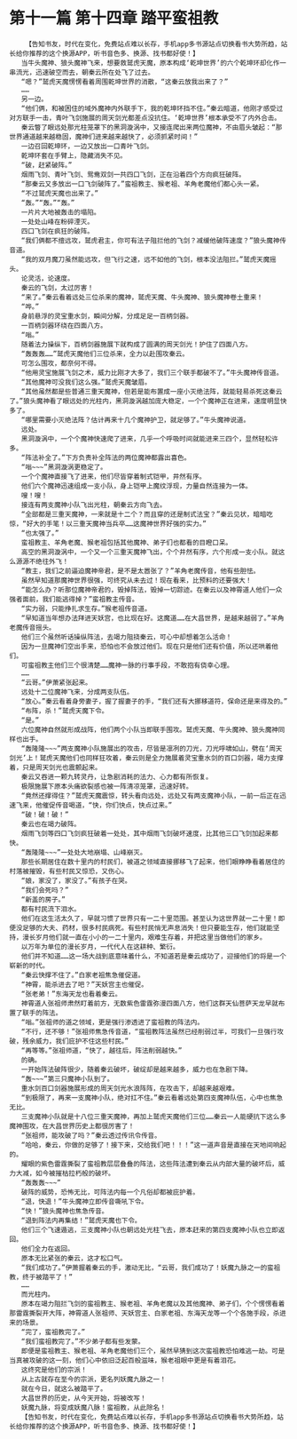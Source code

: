 # 第十一篇 第十四章 踏平蛮祖教
        【告知书友，时代在变化，免费站点难以长存，手机app多书源站点切换看书大势所趋，站长给你推荐的这个换源APP，听书音色多、换源、找书都好使！】
       当牛头魔神、狼头魔神飞来，想要救鹫虎天魔，原本构成‘乾坤世界’的六个乾坤环却化作一串流光，迅速破空而去，朝秦云所在处飞了过去。
       “嗯？”鹫虎天魔愣愣看着周围乾坤世界的消散，“这秦云放我出来了？”
       ……
       另一边。
       “他们俩，和被困住的域外魔神内外联手下，我的乾坤环挡不住。”秦云暗道，他刚才感受过对方联手一击，青叶飞剑施展的周天剑光都差点没抗住。‘乾坤世界’根本承受不了内外合击。
       秦云瞥了眼远处那光柱笼罩下的黑洞漩涡中，又接连爬出来两位魔神，不由眉头皱起：“那世界通道越来越稳固，魔神们进来越来越快了，必须抓紧时间！”
       一边召回乾坤环，一边又放出一口青叶飞剑。
       乾坤环套在手臂上，隐藏消失不见。
       “破，赶紧破阵。”
       烟雨飞剑、青叶飞剑、鸳鸯双剑一共四口飞剑，正在沿着四个方向疯狂破阵。
       “那秦云又多放出一口飞剑破阵了。”蛮祖教主、猴老祖、羊角老魔他们都心头一紧。
       “不过鹫虎天魔也出来了。”
       “轰。”“轰。”“轰。”
       一片片大地被轰击的塌陷。
       一处处山峰在粉碎湮灭。
       四口飞剑在疯狂的破阵。
       “我们俩都不擅远攻，鹫虎君主，你可有法子阻拦他的飞剑？减缓他破阵速度？”狼头魔神传音道。
       “我的双月魔刀虽然能远攻，但飞行之速，远不如他的飞剑，根本没法阻拦。”鹫虎天魔摇头。
       论灵活，论速度。
       秦云的飞剑，太过厉害！
       “来了。”秦云看着远处三位杀来的魔神，鹫虎天魔、牛头魔神、狼头魔神卷土重来！
       “哗。”
       身前悬浮的灵宝重水剑，瞬间分解，分成足足一百柄剑器。
       一百柄剑器环绕在四面八方。
       “嗡。”
       随着法力操纵下，百柄剑器施展下就构成了圆满的周天剑光！护住了四面八方。
       “轰轰轰……”鹫虎天魔他们三位杀来，全力以赴围攻秦云。
       可怎么围攻，都奈何不得。
       “他用灵宝施展飞剑之术，威力比刚才大多了，我们三个联手都破不了。”牛头魔神传音道。
       “其他魔神可没我们这么强。”鹫虎天魔皱眉。
       “其他虽然都是些普通三重天魔神，但若是能布置成一座小灭绝法阵，就能轻易杀死这秦云了。”狼头魔神看了眼远处的光柱内，黑洞漩涡越加庞大稳定，一个个魔神正在进来，速度明显快多了。
       “哪里需要小灭绝法阵？估计再来十几个魔神护卫，就足够了。”牛头魔神说道。
       远处。
       黑洞漩涡中，一个个魔神快速爬了进来，几乎一个呼吸时间就能进来三四个，显然轻松许多。
       “阵法补全了。”下方负责补全阵法的两位魔神都露出喜色。
       “嗡~~~”黑洞漩涡更稳定了。
       一个个魔神直接飞了进来，他们尽皆穿着制式铠甲，井然有序。
       他们六个魔神迅速组成一支小队，身上铠甲上魔纹浮现，力量自然连接为一体。
       嗖！嗖！
       接连有两支魔神小队飞出光柱，朝秦云方向飞去。
       “全部都是三重天魔神，一来就是十二个？而且穿的还是制式法宝？”秦云见状，暗暗吃惊，“好大的手笔！以三重天魔神当兵卒……这魔神世界好强的实力。”
       “也太强了。”
       蛮祖教主、羊角老魔、猴老祖包括其他魔神、弟子们也都看的目瞪口呆。
       高空的黑洞漩涡中，一个又一个三重天魔神飞出，个个井然有序，六个形成一支小队。就这么源源不绝往外飞！
       “教主，我们之前逼迫魔神帝君，是不是太嚣张了？”羊角老魔传音，他有些胆怯。
       虽然早知道那魔神世界很强，可终究从未去过！现在看来，比预料的还要强大！
       “能怎么办？听那位魔神帝君的，毁掉阵法，毁掉一切踪迹。在秦云以及神霄道人他们一众强者面前，我们能逃得掉？”蛮祖教主传音。
       “实力弱，只能挣扎求生存。”猴老祖传音道。
       “早知道当年想办法拜进天妖宫，也比现在好。这魔道……在大昌世界，是越来越弱了。”羊角老魔传音摇头。
       他们三个虽然听话操纵阵法，去竭力阻挠秦云，可心中却想着怎么活命！
       因为一旦魔神们空出手来，恐怕也不会放过他们。现在只是他们还有价值，所以还哄着他们。
       可蛮祖教主他们三个很清楚……魔神一脉的行事手段，不敢抱有侥幸心理。
       ……
       “云哥。”伊萧紧张起来。
       远处十二位魔神飞来，分成两支队伍。
       “放心。”秦云看着身旁妻子，握了握妻子的手，“我们还有大挪移道符，保命还是来得及的。”
       “布阵，杀！”鹫虎天魔下令。
       “是。”
       六位魔神自然就形成战阵，他们两个小队当即联手围攻。鹫虎天魔、牛头魔神、狼头魔神同样也出手。
       “轰隆隆~~~”两支魔神小队施展出的攻击，尽皆是凛冽的刀光，刀光呼啸如山，劈在‘周天剑光’上！鹫虎天魔他们也同样狂攻着，秦云则是全力施展着灵宝重水剑的百口剑器，竭力支撑着，只是周天剑光也震颤起来。
       秦云又吞进一颗九转灵丹，让急剧消耗的法力、心力都有所恢复。
       极限施展下原本头痛欲裂感也被一阵清凉笼罩，迅速好转。
       “竟然还撑得住？”鹫虎天魔震惊，转头看向远处，远处又有两支魔神小队，一前一后正在迅速飞来，他催促传音喝道，“快，你们快点，快点过来。”
       “破！破！破！”
       秦云也在竭力破阵。
       烟雨飞剑等四口飞剑疯狂破着一处处，其中烟雨飞剑破坏速度，比其他三口飞剑加起来都快。
       “轰隆隆~~~”一处处大地崩塌、山峰崩灭。
       那些长期居住在数十里内的村民们，被道之领域直接挪移飞了起来，他们眼睁睁看着居住的村落被摧毁，有些村民又惊恐，又伤心。
       “娘，家没了，家没了。”有孩子在哭。
       “我们会死吗？”
       “新盖的房子。”
       都有村民流下泪水。
       他们在这生活太久了，早就习惯了世界只有一二十里范围。甚至认为这世界就一二十里！即便没足够的大夫、药材，很多村民病死。有些村民悄无声息消失！但只要能生存，他们就能坚持，漫长岁月他们就一直在小小的一二十里内，艰难生存着，并把这里当做他们的家乡。
       以万年为单位的漫长岁月，一代代人在这耕种、繁衍。
       他们并不知道……这一场大战到底意味着什么，不知道若是秦云成功了，迎接他们的将是一个崭新的时代。
       “秦云快撑不住了。”白家老祖焦急催促道。
       “神霄，能杀进去了吧？”天妖宫主也催促。
       “张老弟！”东海天龙也看着秦云。
       神霄道人张祖师肃然盯着前方，无数紫色雷霆弥漫四面八方，他们这群天仙菩萨天龙早就布置了联手的阵法。
       “嗡。”张祖师的道之领域，更是强行渗透进了蛮祖教的阵法内。
       “不行，还不够！”张祖师焦急传音道，“蛮祖教阵法虽然已经削弱过半，可我们一旦强行攻破，残余威力，我们庇护不住这些村民。”
       “再等等。”张祖师道，“快了，越往后，阵法削弱越快。”
       的确。
       一开始阵法破阵很少，随着秦云破坏，破绽却是越来越多，威力也在急剧下降。
       “轰~~~”第三只魔神小队到了。
       重水剑百口剑器施展形成的周天剑光水浪阵阵，在攻击下，却越来越艰难。
       “到极限了，再来一支魔神小队，绝对扛不住。”秦云看着远处第四支魔神队伍，心中也焦急无比。
       三支魔神小队就是十八位三重天魔神，再加上鹫虎天魔他们三位……秦云一人能硬抗下这么多魔神围攻，在大昌世界历史上都很厉害了！
       “张祖师，能攻破了吗？”秦云透过传讯令传音。
       “哈哈，秦云，你做的足够了！接下来，交给我们吧！！！”这一道声音是直接在天地间响起的。
       耀眼的紫色雷霆撕裂了蛮祖教层层叠叠的阵法，这些阵法遭到秦云从内部大量的破坏后，威力大减，如今被摧枯拉朽般的破坏。
       “轰轰轰~~~”
       破阵的威势，恐怖无比，可阵法内每一个凡俗却都被庇护着。
       “退，快退！”牛头魔神立即传音嘶吼下令。
       “快！”狼头魔神也焦急传音。
       “退到阵法内再集结！”鹫虎天魔也下令。
       他们三个飞速遁逃，三支魔神小队也朝远处光柱飞去，原本赶来的第四支魔神小队也立即返回。
       他们全力在返回。
       原本无比紧张的秦云，这才松口气。
       “我们成功了。”伊萧握着秦云的手，激动无比，“云哥，我们成功了！妖魔九脉之一的蛮祖教，终于被踏平了！”
       ……
       而光柱内。
       原本在竭力阻拦飞剑的蛮祖教主、猴老祖、羊角老魔以及其他魔神、弟子们，个个愣愣看着那雷霆撕裂开大阵，神霄道人张祖师、天妖宫主、白家老祖、东海天龙等一个个各施手段，杀进来的场景。
       “完了，蛮祖教完了。”
       “我们蛮祖教完了。”不少弟子都有些发蒙。
       即便是蛮祖教主、猴老祖、羊角老魔他们三个，虽然早猜到这次蛮祖教恐怕难逃一劫。可是当真被攻破的这一刻，他们心中依旧泛起百般滋味，猴老祖眼中更是有着泪花。
       这终究是他们的宗派！
       从上古就存在至今的宗派，更名列妖魔九脉之一！
       就在今日，就这么被踏平了。
       大昌世界的历史，从今天开始，将被改写！
       妖魔九脉，将变成妖魔八脉！蛮祖教，从此除名！
       【告知书友，时代在变化，免费站点难以长存，手机app多书源站点切换看书大势所趋，站长给你推荐的这个换源APP，听书音色多、换源、找书都好使！】